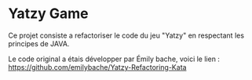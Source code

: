 # Yatzy Game
Ce projet consiste a refactoriser le code du jeu "Yatzy" en respectant les principes de JAVA.

Le code original a étais développer par Émily bache, voici le lien :
https://github.com/emilybache/Yatzy-Refactoring-Kata

